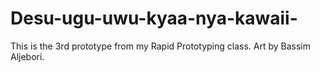 # Desu-ugu-uwu-kyaa-nya-kawaii-
This is the 3rd prototype from my Rapid Prototyping class. Art by Bassim Aljebori.
